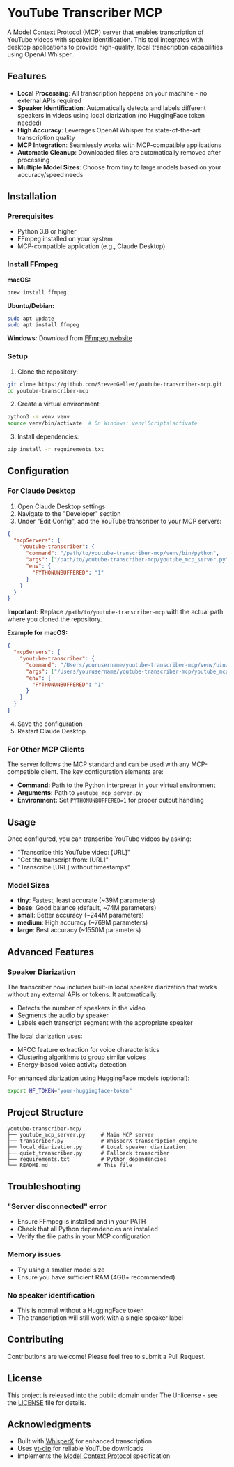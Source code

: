 # YouTube Transcriber MCP

A Model Context Protocol (MCP) server that enables transcription of YouTube videos with speaker identification. This tool integrates with desktop applications to provide high-quality, local transcription capabilities using OpenAI Whisper.

## Features

- **Local Processing**: All transcription happens on your machine - no external APIs required
- **Speaker Identification**: Automatically detects and labels different speakers in videos using local diarization (no HuggingFace token needed)
- **High Accuracy**: Leverages OpenAI Whisper for state-of-the-art transcription quality
- **MCP Integration**: Seamlessly works with MCP-compatible applications
- **Automatic Cleanup**: Downloaded files are automatically removed after processing
- **Multiple Model Sizes**: Choose from tiny to large models based on your accuracy/speed needs

## Installation

### Prerequisites

- Python 3.8 or higher
- FFmpeg installed on your system
- MCP-compatible application (e.g., Claude Desktop)

### Install FFmpeg

**macOS:**
```bash
brew install ffmpeg
```

**Ubuntu/Debian:**
```bash
sudo apt update
sudo apt install ffmpeg
```

**Windows:**
Download from [FFmpeg website](https://ffmpeg.org/download.html)

### Setup

1. Clone the repository:
```bash
git clone https://github.com/StevenGeller/youtube-transcriber-mcp.git
cd youtube-transcriber-mcp
```

2. Create a virtual environment:
```bash
python3 -m venv venv
source venv/bin/activate  # On Windows: venv\Scripts\activate
```

3. Install dependencies:
```bash
pip install -r requirements.txt
```

## Configuration

### For Claude Desktop

1. Open Claude Desktop settings
2. Navigate to the "Developer" section
3. Under "Edit Config", add the YouTube transcriber to your MCP servers:

```json
{
  "mcpServers": {
    "youtube-transcriber": {
      "command": "/path/to/youtube-transcriber-mcp/venv/bin/python",
      "args": ["/path/to/youtube-transcriber-mcp/youtube_mcp_server.py"],
      "env": {
        "PYTHONUNBUFFERED": "1"
      }
    }
  }
}
```

**Important:** Replace `/path/to/youtube-transcriber-mcp` with the actual path where you cloned the repository.

**Example for macOS:**
```json
{
  "mcpServers": {
    "youtube-transcriber": {
      "command": "/Users/yourusername/youtube-transcriber-mcp/venv/bin/python",
      "args": ["/Users/yourusername/youtube-transcriber-mcp/youtube_mcp_server.py"],
      "env": {
        "PYTHONUNBUFFERED": "1"
      }
    }
  }
}
```

4. Save the configuration
5. Restart Claude Desktop

### For Other MCP Clients

The server follows the MCP standard and can be used with any MCP-compatible client. The key configuration elements are:

- **Command:** Path to the Python interpreter in your virtual environment
- **Arguments:** Path to `youtube_mcp_server.py`
- **Environment:** Set `PYTHONUNBUFFERED=1` for proper output handling

## Usage

Once configured, you can transcribe YouTube videos by asking:

- "Transcribe this YouTube video: [URL]"
- "Get the transcript from: [URL]"
- "Transcribe [URL] without timestamps"

### Model Sizes

- **tiny**: Fastest, least accurate (~39M parameters)
- **base**: Good balance (default, ~74M parameters)
- **small**: Better accuracy (~244M parameters)
- **medium**: High accuracy (~769M parameters)
- **large**: Best accuracy (~1550M parameters)

## Advanced Features

### Speaker Diarization

The transcriber now includes built-in local speaker diarization that works without any external APIs or tokens. It automatically:

- Detects the number of speakers in the video
- Segments the audio by speaker
- Labels each transcript segment with the appropriate speaker

The local diarization uses:
- MFCC feature extraction for voice characteristics
- Clustering algorithms to group similar voices
- Energy-based voice activity detection

For enhanced diarization using HuggingFace models (optional):

```bash
export HF_TOKEN="your-huggingface-token"
```

## Project Structure

```
youtube-transcriber-mcp/
├── youtube_mcp_server.py     # Main MCP server
├── transcriber.py            # WhisperX transcription engine
├── local_diarization.py      # Local speaker diarization
├── quiet_transcriber.py      # Fallback transcriber
├── requirements.txt          # Python dependencies
└── README.md                # This file
```

## Troubleshooting

### "Server disconnected" error
- Ensure FFmpeg is installed and in your PATH
- Check that all Python dependencies are installed
- Verify the file paths in your MCP configuration

### Memory issues
- Try using a smaller model size
- Ensure you have sufficient RAM (4GB+ recommended)

### No speaker identification
- This is normal without a HuggingFace token
- The transcription will still work with a single speaker label

## Contributing

Contributions are welcome! Please feel free to submit a Pull Request.

## License

This project is released into the public domain under The Unlicense - see the [LICENSE](LICENSE) file for details.

## Acknowledgments

- Built with [WhisperX](https://github.com/m-bain/whisperX) for enhanced transcription
- Uses [yt-dlp](https://github.com/yt-dlp/yt-dlp) for reliable YouTube downloads
- Implements the [Model Context Protocol](https://modelcontextprotocol.io/) specification